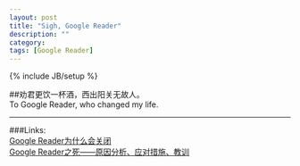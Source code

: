 ```yaml
---
layout: post
title: "Sigh, Google Reader"
description: ""
category: 
tags: [Google Reader]
---
```

{% include JB/setup %}

##劝君更饮一杯酒，西出阳关无故人。  
To Google Reader, who changed my life.

****************
###Links:  
[Google Reader为什么会关闭](http://www.williamlong.info/archives/3406.html)  
[Google Reader之死——原因分析、应对措施、教训](http://program-think.blogspot.com/2013/03/google-reader-dead.html)
